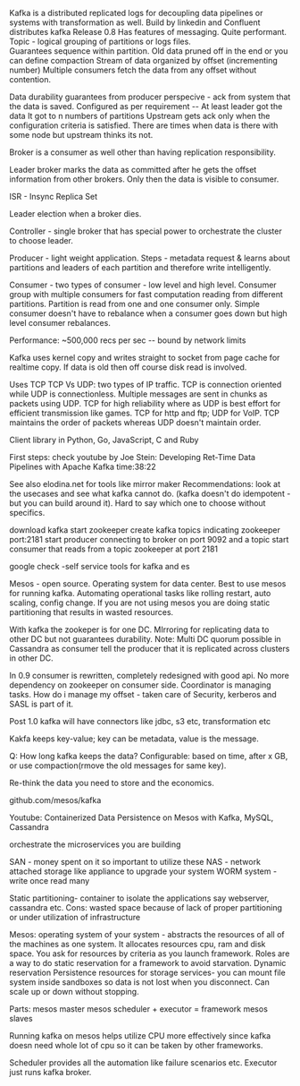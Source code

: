 Kafka is a distributed replicated logs for decoupling data pipelines or systems with transformation as well.
Build by linkedin and Confluent distributes kafka 
Release 0.8
Has features of messaging.  Quite performant.
Topic - logical grouping of partitions or logs files.  
Guarantees sequence within partition.  Old data pruned off in the end or you can define compaction
Stream of data organized by offset (incrementing number)
Multiple consumers fetch the data from any offset without contention.

Data durability guarantees from producer perspecive - ack from system that the data is saved.
Configured as per requirement --
  At least leader got the data
  It got to n numbers of partitions
Upstream gets ack only when the configuration criteria is satisfied. There are times when data is there with some node but upstream thinks its not.

Broker is a consumer as well other than having replication responsibility.

Leader broker marks the data as committed after he gets the offset information from other brokers. Only then the data is visible to consumer.

ISR - Insync Replica Set

Leader election when a broker dies.  

Controller - single broker that has special power to orchestrate the cluster to choose leader.

Producer - light weight application.  Steps - metadata request & learns about partitions and leaders of each partition and therefore write intelligently. 

Consumer - two types of consumer - low level and high level. Consumer group with multiple consumers for fast computation reading from different partitions. Partition is read from one and one consumer only.
Simple consumer doesn't have to rebalance when a consumer goes down but high level consumer rebalances.

Performance:  ~500,000 recs per sec -- bound by network limits

Kafka uses kernel copy and writes straight to socket from page cache for realtime copy.  If data is old then off course disk read is involved.

Uses TCP
TCP Vs UDP: two types of IP traffic. TCP is connection oriented while UDP is connectionless. Multiple messages are sent in chunks as packets using UDP.  TCP for high reliability where as UDP is best effort for efficient transmission like games. TCP for http and ftp; UDP for VoIP.
TCP maintains the order of packets whereas UDP doesn't maintain order.


Client library in Python, Go, JavaScript, C and Ruby

First steps: 
check youtube by Joe Stein: Developing Ret-Time Data Pipelines with Apache Kafka time:38:22

See also elodina.net for tools like mirror maker
Recommendations: look at the usecases and see what kafka cannot do. (kafka doesn't do idempotent - but you can build around it). Hard to say which one to choose without specifics.

download kafka
start zookeeper
create kafka topics indicating zookeeper port:2181
start producer connecting to broker on port 9092 and a topic
start consumer that reads from a topic zookeeper at port 2181

google check -self service tools for kafka and es

Mesos - open source. Operating system for data center.
Best to use mesos for running kafka. Automating operational tasks like rolling restart, auto scaling, config change.
If you are not using mesos you are doing static partitioning that results in wasted resources.

With kafka the zookeper is for one DC.  MIrroring for replicating data to other DC but not guarantees durability.
Note: Multi DC quorum possible in Cassandra as consumer tell the producer that it is replicated across clusters in other DC.

In 0.9 consumer is rewritten, completely redesigned with good api. No more dependency on zookeeper on consumer side. Coordinator is managing tasks. 
How do i manage my offset - taken care of
Security, kerberos and SASL is part of it.

Post 1.0 kafka will have connectors like jdbc, s3 etc, transformation etc

Kakfa keeps key-value; key can be metadata, value is the message.


Q: How long kafka keeps the data? 
Configurable: based on time, after x GB, or use compaction(rmove the old messages for same key).

Re-think the data you need to store and the economics.

github.com/mesos/kafka

Youtube: Containerized Data Persistence on Mesos with Kafka, MySQL, Cassandra 

orchestrate the microservices you are building

SAN - money spent on it so important to utilize these
NAS - network attached storage like appliance to upgrade your system
WORM system - write once read many

Static partitioning-
container to isolate the applications say webserver, cassandra etc.
Cons: wasted space because of lack of proper partitioning or under utilization of infrastructure

Mesos: operating system of your system - abstracts the resources of all of the machines as one system.
It allocates resources cpu, ram and disk space. You ask for resources by criteria as you launch framework. Roles are a way to do static reservation for a framework to avoid starvation.
Dynamic reservation 
Persistence resources for storage services- you can mount file system inside sandboxes so data is not lost when you disconnect.
Can scale up or down without stopping.

Parts:
  mesos master
  mesos scheduler + executor = framework
  mesos slaves

Running kafka on mesos helps utilize CPU more effectively since kafka doesn need whole lot of cpu so it can be taken by other frameworks. 

Scheduler provides all the automation like failure scenarios etc.
Executor just runs kafka broker.






